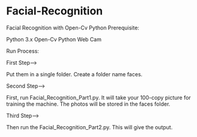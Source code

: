# Facial-Recognition
Facial Recognition with Open-Cv Python
Prerequisite:

Python 3.x
Open-Cv Python 
Web Cam

Run Process:

First Step--> 

Put them in a single folder. Create a folder name faces.

Second Step-->

First, run Facial_Recognition_Part1.py. It will take your 100-copy picture for training the machine. The photos will be stored in the faces folder.

Third Step-->

Then run the Facial_Recognition_Part2.py. This will give the output.
